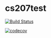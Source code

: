 # cs207test

[![Build Status](https://travis-ci.org/kidusnegesse/cs207test.svg?branch=master)](https://travis-ci.org/kidusnegesse/cs207test)

[![codecov](https://codecov.io/gh/kidusnegesse/cs207test/branch/master/graph/badge.svg)](https://codecov.io/gh/kidusnegesse/cs207test)
